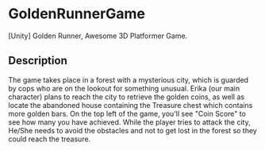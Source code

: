 # GoldenRunnerGame
[Unity] Golden Runner, Awesome 3D Platformer Game.

## Description
The game takes place in a forest with a mysterious city, which is guarded by cops who are on the lookout for something unusual. Erika (our main character) plans to reach the city to retrieve the golden coins, as well as locate the abandoned house containing the Treasure chest which contains more golden bars. On the top left of the game, you'll see "Coin Score" to see how many you have achieved. While the player tries to attack the city, He/She needs to avoid the obstacles and not to get lost in the forest so they could reach the treasure.

